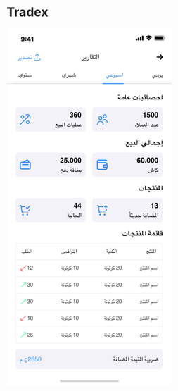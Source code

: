 # Tradex


![alt text](https://github.com/nouraldinMedhat/Tradex/blob/main/old%20report%20design.png)
